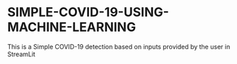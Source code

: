 # SIMPLE-COVID-19-USING-MACHINE-LEARNING
This is a Simple COVID-19 detection based on inputs provided by the user in StreamLit
